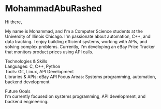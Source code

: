 # MohammadAbuRashed

Hi there,

My name is Mohammad, and I'm a Computer Science students at the University of Illinois Chicago. 
I'm passionate about automation, C++, and data tracking. I enjoy building efficient systems, working with APIs, and solving complex problems.
Currently, I'm developing an eBay Price Tracker that monitors product prices using API calls.

Technologies & Skills  
Languages: C, C++, Python  
Tools: Git, Linux, API Development  
Libraries & APIs: eBay API
Focus Areas: Systems programming, automation, backend development

Future Goals  
I’m currently focused on systems programming, API development, and backend engineering.
